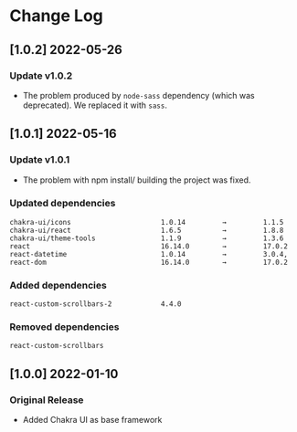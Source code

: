 # Change Log

## [1.0.2] 2022-05-26

### Update v1.0.2

- The problem produced by `node-sass` dependency (which was deprecated). We replaced it with `sass`.


## [1.0.1] 2022-05-16

### Update v1.0.1

- The problem with npm install/ building the project was fixed.

### Updated dependencies

```
chakra-ui/icons                      1.0.14         →         1.1.5
chakra-ui/react                      1.6.5          →         1.8.8
chakra-ui/theme-tools                1.1.9          →         1.3.6
react                                16.14.0        →         17.0.2
react-datetime                       1.0.14         →         3.0.4,
react-dom                            16.14.0        →         17.0.2
```

### Added dependencies

```
react-custom-scrollbars-2            4.4.0
```

### Removed dependencies

```
react-custom-scrollbars
```

## [1.0.0] 2022-01-10

### Original Release

- Added Chakra UI as base framework
